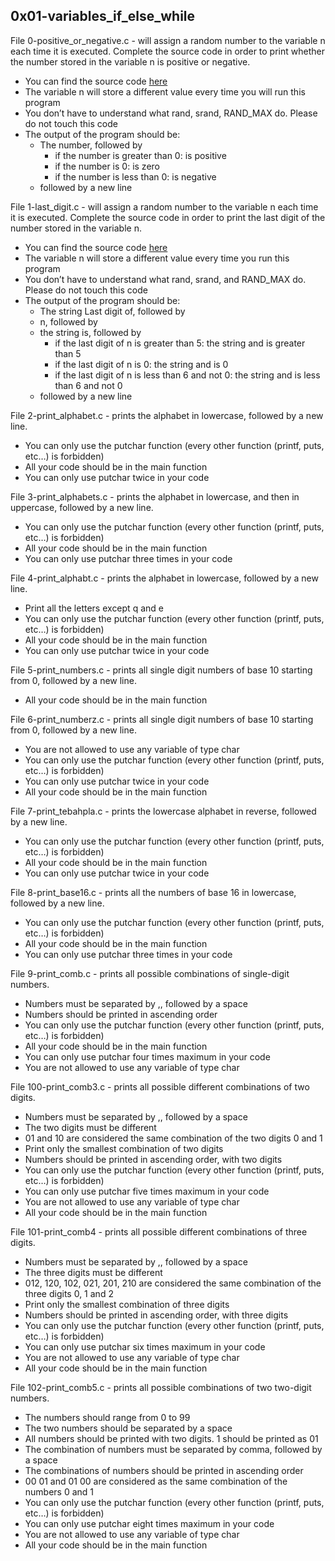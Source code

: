 ## 0x01-variables_if_else_while

File 0-positive_or_negative.c - will assign a random number to the variable n each time it is executed. Complete the source code in order to print whether the number stored in the variable n is positive or negative.

- You can find the source code [here](https://alx-intranet.hbtn.io/rltoken/rrqNDWjrCWdARnWFLPExPw)
- The variable n will store a different value every time you will run this program
- You don’t have to understand what rand, srand, RAND_MAX do. Please do not touch this code
- The output of the program should be:
	- The number, followed by
		- if the number is greater than 0: is positive
		- if the number is 0: is zero
		- if the number is less than 0: is negative
	- followed by a new line

File 1-last_digit.c - will assign a random number to the variable n each time it is executed. Complete the source code in order to print the last digit of the number stored in the variable n.

- You can find the source code [here](https://alx-intranet.hbtn.io/rltoken/5HWhPDsq3jq1yCRQFrLl4Q)
- The variable n will store a different value every time you run this program
- You don’t have to understand what rand, srand, and RAND_MAX do. Please do not touch this code
- The output of the program should be:
	- The string Last digit of, followed by
	- n, followed by
	- the string is, followed by		
		- if the last digit of n is greater than 5: the string and is greater than 5
		- if the last digit of n is 0: the string and is 0
		- if the last digit of n is less than 6 and not 0: the string and is less than 6 and not 0
	- followed by a new line

File 2-print_alphabet.c - prints the alphabet in lowercase, followed by a new line.

- You can only use the putchar function (every other function (printf, puts, etc…) is forbidden)
- All your code should be in the main function
- You can only use putchar twice in your code

File 3-print_alphabets.c - prints the alphabet in lowercase, and then in uppercase, followed by a new line.

- You can only use the putchar function (every other function (printf, puts, etc…) is forbidden)
- All your code should be in the main function
- You can only use putchar three times in your code

File 4-print_alphabt.c - prints the alphabet in lowercase, followed by a new line.

- Print all the letters except q and e
- You can only use the putchar function (every other function (printf, puts, etc…) is forbidden)
- All your code should be in the main function
- You can only use putchar twice in your code

File 5-print_numbers.c - prints all single digit numbers of base 10 starting from 0, followed by a new line.

- All your code should be in the main function

File 6-print_numberz.c - prints all single digit numbers of base 10 starting from 0, followed by a new line.

- You are not allowed to use any variable of type char
- You can only use the putchar function (every other function (printf, puts, etc…) is forbidden)
- You can only use putchar twice in your code
- All your code should be in the main function

File 7-print_tebahpla.c - prints the lowercase alphabet in reverse, followed by a new line.

- You can only use the putchar function (every other function (printf, puts, etc…) is forbidden)
- All your code should be in the main function
- You can only use putchar twice in your code

File 8-print_base16.c - prints all the numbers of base 16 in lowercase, followed by a new line.

- You can only use the putchar function (every other function (printf, puts, etc…) is forbidden)
- All your code should be in the main function
- You can only use putchar three times in your code

File 9-print_comb.c - prints all possible combinations of single-digit numbers.

- Numbers must be separated by ,, followed by a space
- Numbers should be printed in ascending order
- You can only use the putchar function (every other function (printf, puts, etc…) is forbidden)
- All your code should be in the main function
- You can only use putchar four times maximum in your code
- You are not allowed to use any variable of type char

File 100-print_comb3.c - prints all possible different combinations of two digits.

- Numbers must be separated by ,, followed by a space
- The two digits must be different
- 01 and 10 are considered the same combination of the two digits 0 and 1
- Print only the smallest combination of two digits
- Numbers should be printed in ascending order, with two digits
- You can only use the putchar function (every other function (printf, puts, etc…) is forbidden)
- You can only use putchar five times maximum in your code
- You are not allowed to use any variable of type char
- All your code should be in the main function

File 101-print_comb4 - prints all possible different combinations of three digits.

- Numbers must be separated by ,, followed by a space
- The three digits must be different
- 012, 120, 102, 021, 201, 210 are considered the same combination of the three digits 0, 1 and 2
- Print only the smallest combination of three digits
- Numbers should be printed in ascending order, with three digits
- You can only use the putchar function (every other function (printf, puts, etc…) is forbidden)
- You can only use putchar six times maximum in your code
- You are not allowed to use any variable of type char
- All your code should be in the main function

File 102-print_comb5.c - prints all possible combinations of two two-digit numbers.

- The numbers should range from 0 to 99
- The two numbers should be separated by a space
- All numbers should be printed with two digits. 1 should be printed as 01
- The combination of numbers must be separated by comma, followed by a space
- The combinations of numbers should be printed in ascending order
- 00 01 and 01 00 are considered as the same combination of the numbers 0 and 1
- You can only use the putchar function (every other function (printf, puts, etc…) is forbidden)
- You can only use putchar eight times maximum in your code
- You are not allowed to use any variable of type char
- All your code should be in the main function
